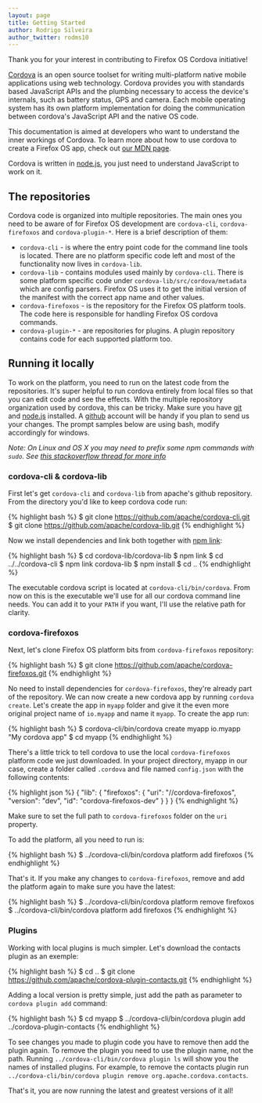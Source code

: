 ```yaml
---
layout: page
title: Getting Started
author: Rodrigo Silveira
author_twitter: rodms10
---
```


Thank you for your interest in contributing to Firefox OS Cordova initiative!

[Cordova](http://cordova.apache.org/) is an open source toolset for writing multi-platform native mobile applications using web technology. Cordova provides you with standards based JavaScript APIs and the plumbing necessary to access the device's internals, such as battery status, GPS and camera. Each mobile operating system has its own platform implementation for doing the communication between cordova's JavaScript API and the native OS code.

This documentation is aimed at developers who want to understand the inner workings of Cordova. To learn more about how to use cordova to create a Firefox OS app, check out [our MDN page](https://developer.mozilla.org/en-US/Apps/Tools_and_frameworks/Cordova_support_for_Firefox_OS).

Cordova is written in [node.js](http://nodejs.org/), you just need to understand JavaScript to work on it.

## The repositories

Cordova code is organized into multiple repositories. The main ones you need to be aware of for Firefox OS development are `cordova-cli`, `cordova-firefoxos` and `cordova-plugin-*`. Here is a brief description of them:

- `cordova-cli` - is where the entry point code for the command line tools is located. There are no platform specific code left and most of the functionality now lives in `cordova-lib`.
- `cordova-lib` - contains modules used mainly by `cordova-cli`. There is some platform specific code under `cordova-lib/src/cordova/metadata` which are config parsers. Firefox OS uses it to get the initial version of the manifest with the correct app name and other values.
- `cordova-firefoxos` - is the repository for the Firefox OS platform tools. The code here is responsible for handling Firefox OS cordova commands.
- `cordova-plugin-*` - are repositories for plugins. A plugin repository contains code for each supported platform too.

## Running it locally

To work on the platform, you need to run on the latest code from the repositories. It's super helpful to run cordova entirely from local files so that you can edit code and see the effects. With the multiple repository organization used by cordova, this can be tricky. Make sure you have [git](http://git-scm.com/downloads) and [node.js](http://nodejs.org/download/) installed. A [github](https://github.com/) account will be handy if you plan to send us your changes. The prompt samples below are using bash, modify accordingly for windows.

_Note: On Linux and OS X you may need to prefix some npm commands with `sudo`. See [this stackoverflow thread for more info](https://developer.mozilla.org/en-US/Apps/Tools_and_frameworks/Cordova_support_for_Firefox_OS)_

### cordova-cli & cordova-lib

First let's get `cordova-cli` and `cordova-lib` from apache's github repository. From the directory you'd like to keep cordova code run:

{% highlight bash %}
$ git clone https://github.com/apache/cordova-cli.git
$ git clone https://github.com/apache/cordova-lib.git
{% endhighlight %}

Now we install dependencies and link both together with [npm link](https://www.npmjs.org/doc/cli/npm-link.html):

{% highlight bash %}
$ cd cordova-lib/cordova-lib
$ npm link
$ cd ../../cordova-cli
$ npm link cordova-lib
$ npm install
$ cd ..
{% endhighlight %}

The executable cordova script is located at `cordova-cli/bin/cordova`. From now on this is the executable we'll use for all our cordova command line needs. You can add it to your `PATH` if you want, I'll use the relative path for clarity.

### cordova-firefoxos

Next, let's clone Firefox OS platform bits from `cordova-firefoxos` repository:

{% highlight bash %}
$ git clone https://github.com/apache/cordova-firefoxos.git
{% endhighlight %}

No need to install dependencies for `cordova-firefoxos`, they're already part of the repository. We can now create a new cordova app by running `cordova create`. Let's create the app in `myapp` folder and give it the even more original project name of `io.myapp` and name it `myapp`. To create the app run:

{% highlight bash %}
$ cordova-cli/bin/cordova create myapp io.myapp "My cordova app"
$ cd myapp
{% endhighlight %}

There's a little trick to tell cordova to use the local `cordova-firefoxos` platform code we just downloaded. In your project directory, myapp in our case, create a folder called `.cordova` and file named `config.json` with the following contents:

{% highlight json %}
{
    "lib": {
        "firefoxos": {
            "uri": "/<FULL PATH TO>/cordova-firefoxos",
            "version": "dev",
            "id": "cordova-firefoxos-dev"
        }
    }
}
{% endhighlight %}

Make sure to set the full path to `cordova-firefoxos` folder on the `uri` property.

To add the platform, all you need to run is:

{% highlight bash %}
$ ../cordova-cli/bin/cordova platform add firefoxos
{% endhighlight %}

That's it. If you make any changes to `cordova-firefoxos`, remove and add the platform again to make sure you have the latest:

{% highlight bash %}
$ ../cordova-cli/bin/cordova platform remove firefoxos
$ ../cordova-cli/bin/cordova platform add firefoxos
{% endhighlight %}

### Plugins

Working with local plugins is much simpler. Let's download the contacts plugin as an exemple:

{% highlight bash %}
$ cd ..
$ git clone https://github.com/apache/cordova-plugin-contacts.git
{% endhighlight %}

Adding a local version is pretty simple, just add the path as parameter to `cordova plugin add` command:

{% highlight bash %}
$ cd myapp
$ ../cordova-cli/bin/cordova plugin add ../cordova-plugin-contacts
{% endhighlight %}

To see changes you made to plugin code you have to remove then add the plugin again. To remove the plugin you need to use the plugin name, not the path. Running `../cordova-cli/bin/cordova plugin ls` will show you the names of installed plugins. For example, to remove the contacts plugin run `../cordova-cli/bin/cordova plugin remove org.apache.cordova.contacts`.

That's it, you are now running the latest and greatest versions of it all!
